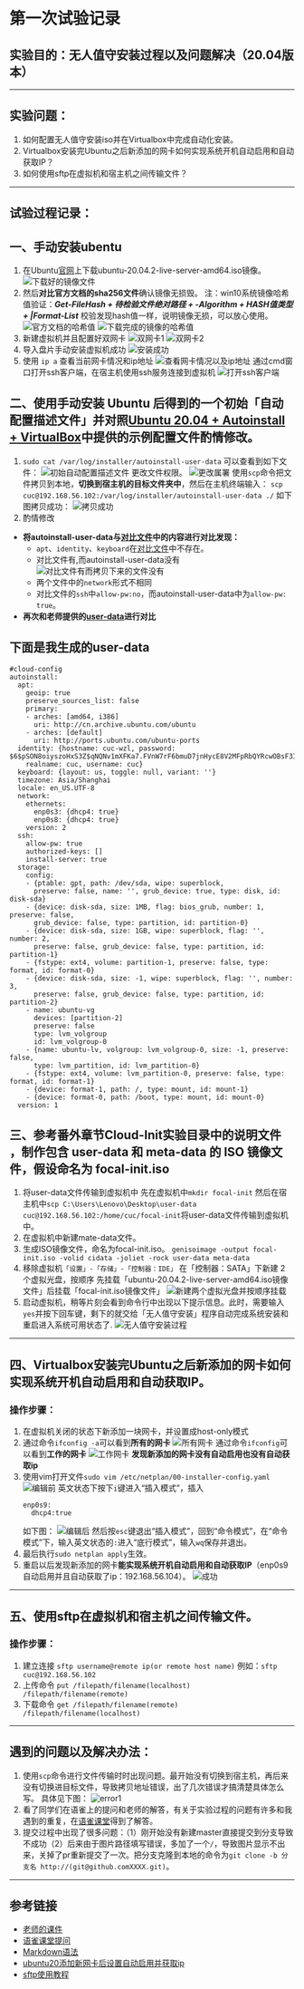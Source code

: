 # 第一次试验记录

## 实验目的：无人值守安装过程以及问题解决（20.04版本）
***
## 实验问题：
1. 如何配置无人值守安装iso并在Virtualbox中完成自动化安装。
2. Virtualbox安装完Ubuntu之后新添加的网卡如何实现系统开机自动启用和自动获取IP？
3. 如何使用sftp在虚拟机和宿主机之间传输文件？
***
## 试验过程记录：
## 一、手动安装ubentu
1. 在Ubuntu[官网](https://releases.ubuntu.com/focal/)上下载ubuntu-20.04.2-live-server-amd64.iso镜像。
![下载好的镜像文件](img/download_iso.png)
2. 然后**对比官方文档的sha256文件**确认镜像无损毁。
   注：win10系统镜像哈希值验证：***Get-FileHash + 待检验文件绝对路径 + -Algorithm + HASH值类型 + |Format-List***
   校验发现hash值一样，说明镜像无损，可以放心使用。
   ![官方文档的哈希值](img/official_hash_value.png)
   ![下载完成的镜像的哈希值](img/verify_result.png)
3. 新建虚拟机并且配置好双网卡
   ![双网卡1](img/dual_nic1.png)
   ![双网卡2](img/dual_nic2.png)
4. 导入盘片手动安装虚拟机成功
![安装成功](img/install_success.png)
5. 使用 `ip a` 查看当前网卡情况和ip地址
   ![查看网卡情况以及ip地址](img/ip_a_result.png)
   通过cmd窗口打开ssh客户端，在宿主机使用ssh服务连接到虚拟机
   ![打开ssh客户端](img/ssh_enter.png)
## 二、使用手动安装 Ubuntu 后得到的一个初始「自动配置描述文件」并对照[Ubuntu 20.04 + Autoinstall + VirtualBox](https://gist.github.com/bitsandbooks/6e73ec61a44d9e17e1c21b3b8a0a9d4c)中提供的示例配置文件酌情修改。
1. `sudo cat /var/log/installer/autoinstall-user-data`
   可以查看到如下文件：
   ![初始自动配置描述文件](img/initial_file.png)
   更改文件权限。
   ![更改属署](img/change_permissions.png)
   使用`scp`命令把文件拷贝到本地，**切换到宿主机的目标文件夹中**，然后在主机终端输入：
   `scp cuc@192.168.56.102:/var/log/installer/autoinstall-user-data ./`
   如下图拷贝成功：
   ![拷贝成功](img/initial_user-data.png)
2. 酌情修改
+ **将autoinstall-user-data与[对比文件](https://gist.github.com/bitsandbooks/6e73ec61a44d9e17e1c21b3b8a0a9d4c)中的内容进行对比发现：**
   + `apt`、`identity`、`keyboard`在[对比文件](https://gist.github.com/bitsandbooks/6e73ec61a44d9e17e1c21b3b8a0a9d4c)中不存在。
   + 对比文件有,而autoinstall-user-data没有
  ![对比文件有而拷贝下来的文件没有](img/contrast_file.png)
   + 两个文件中的`network`形式不相同
   + 对比文件的`ssh`中`allow-pw:no`，而autoinstall-user-data中为`allow-pw: true`。
 + **再次和老师提供的[user-data](https://github.com/c4pr1c3/LinuxSysAdmin/blob/master/exp/chap0x01/cd-rom/nocloud/user-data)进行对比**
## 下面是我生成的**user-data**
```
#cloud-config
autoinstall:
  apt:
    geoip: true
    preserve_sources_list: false
    primary:
    - arches: [amd64, i386]
      uri: http://cn.archive.ubuntu.com/ubuntu
    - arches: [default]
      uri: http://ports.ubuntu.com/ubuntu-ports
  identity: {hostname: cuc-wzl, password: $6$pSON8oiyszoHxS3Z$qNQNv1mXFKa7.FVnW7rF6bmuD7jnHycE8V2MFpRbQYRcwOBsF3ISDCzc3wWqKzSa4I6jf85fNXl7xEb7TV3Cm1,
    realname: cuc, username: cuc}
  keyboard: {layout: us, toggle: null, variant: ''}
  timezone: Asia/Shanghai
  locale: en_US.UTF-8
  network:
    ethernets:
      enp0s3: {dhcp4: true}
      enp0s8: {dhcp4: true}
    version: 2
  ssh:
    allow-pw: true
    authorized-keys: []
    install-server: true
  storage:
    config:
    - {ptable: gpt, path: /dev/sda, wipe: superblock,
      preserve: false, name: '', grub_device: true, type: disk, id: disk-sda}
    - {device: disk-sda, size: 1MB, flag: bios_grub, number: 1, preserve: false,
      grub_device: false, type: partition, id: partition-0}
    - {device: disk-sda, size: 1GB, wipe: superblock, flag: '', number: 2,
      preserve: false, grub_device: false, type: partition, id: partition-1}
    - {fstype: ext4, volume: partition-1, preserve: false, type: format, id: format-0}
    - {device: disk-sda, size: -1, wipe: superblock, flag: '', number: 3,
      preserve: false, grub_device: false, type: partition, id: partition-2}
    - name: ubuntu-vg
      devices: [partition-2]
      preserve: false
      type: lvm_volgroup
      id: lvm_volgroup-0
    - {name: ubuntu-lv, volgroup: lvm_volgroup-0, size: -1, preserve: false,
      type: lvm_partition, id: lvm_partition-0}
    - {fstype: ext4, volume: lvm_partition-0, preserve: false, type: format, id: format-1}
    - {device: format-1, path: /, type: mount, id: mount-1}
    - {device: format-0, path: /boot, type: mount, id: mount-0}
  version: 1
  ```
## 三、参考番外章节Cloud-Init实验目录中的说明文件 ，制作包含 user-data 和 meta-data 的 ISO 镜像文件，假设命名为 focal-init.iso 
1. 将user-data文件传输到虚拟机中
   先在虚拟机中`mkdir focal-init`
   然后在宿主机中`scp C:\Users\Lenovo\Desktop\user-data cuc@192.168.56.102:/home/cuc/focal-init`将user-data文件传输到虚拟机中。
2. 在虚拟机中新建mate-data文件。
3. 生成ISO镜像文件，命名为focal-init.iso。
   `genisoimage -output focal-init.iso -volid cidata -joliet -rock user-data meta-data`
4. 移除虚拟机`「设置」-「存储」-「控制器：IDE」`
   在「控制器：SATA」下新建 2 个虚拟光盘，按顺序 先挂载「ubuntu-20.04.2-live-server-amd64.iso镜像文件」后挂载「focal-init.iso镜像文件」
   ![新建两个虚拟光盘并按顺序挂载](img/focal-auto.png)
5. 启动虚拟机，稍等片刻会看到命令行中出现以下提示信息。此时，需要输入 `yes`并按下回车键，剩下的就交给「无人值守安装」程序自动完成系统安装和重启进入系统可用状态了.
   ![无人值守安装过程](img/installation_procedure.png)
***
## 四、Virtualbox安装完Ubuntu之后新添加的网卡如何实现系统开机自动启用和自动获取IP。
### 操作步骤：
1. 在虚拟机关闭的状态下新添加一块网卡，并设置成host-only模式
2. 通过命令`ifconfig -a`可以看到**所有的网卡**
   ![所有网卡](img/all_network_card.png)
   通过命令`ifconfig`可以看到**工作的网卡**
   ![工作网卡](img/work_network_card.png)
   **发现新添加的网卡没有自动启用也没有自动获取ip**
3. 使用vim打开文件`sudo vim /etc/netplan/00-installer-config.yaml`
   ![编辑前](img/before_edit.png)
   英文状态下按下`i`键进入“插入模式”，插入
   ```
   enp0s9:
     dhcp4:true
   ```
   如下图：
   ![编辑后](img/after_edit.png)
   然后按`esc`键退出“插入模式”，回到“命令模式”，在“命令模式”下，输入英文状态的`:`进入“底行模式”，输入`wq`保存并退出。
4. 最后执行`sudo netplan apply`生效。
5. 重启以后发现新添加的网卡**能实现系统开机自动启用和自动获取IP**（enp0s9自动启用并且自动获取了ip：192.168.56.104）。
   ![成功](img/complete_success.png)
***
## 五、使用sftp在虚拟机和宿主机之间传输文件。
### 操作步骤：
1. 建立连接
   `sftp username@remote ip(or remote host name)`
   例如：`sftp cuc@192.168.56.102`
2. 上传命令
   `put /filepath/filename(localhost)   /filepath/filename(remote)`
3. 下载命令
   `get /filepath/filename(remote)   /filepath/filename(localhost)`
***
## 遇到的问题以及解决办法：
1. 使用`scp`命令进行文件传输时时出现问题。最开始没有切换到宿主机，再后来没有切换进目标文件，导致拷贝地址错误，出了几次错误才搞清楚具体怎么写。
   具体见下图：
   ![error1](img/error1.png)
2. 看了同学们在语雀上的提问和老师的解答，有关于实验过程的问题有许多和我遇到的重复，在[语雀课堂](https://www.yuque.com/c4pr1c3/linux)得到了解答。
3. 提交过程中出现了很多问题：（1）刚开始没有新建master直接提交到分支导致不成功（2）后来由于图片路径填写错误，多加了一个`/`，导致图片显示不出来，关掉了pr重新提交了一次。把分支克隆到本地的命令为`git clone -b 分支名 http://(git@github.comXXXX.git)`。
***
## 参考链接
+ [老师的课件](https://c4pr1c3.github.io/LinuxSysAdmin/chap0x01.exp.md.html#/-iso)
+ [语雀课堂提问](https://www.yuque.com/c4pr1c3/linux)
+ [Markdown语法](https://blog.csdn.net/u014061630/article/details/81359144)
+ [ubuntu20添加新网卡后设置自动启用并获取ip](https://blog.csdn.net/xiongyangg/article/details/110206220)
+ [sftp使用教程](https://jingyan.baidu.com/article/d169e1862366a7436611d895.html)